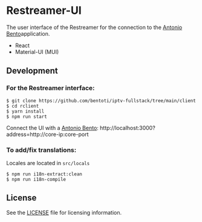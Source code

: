 # Restreamer-UI

The user interface of the Restreamer for the connection to the [Antonio Bento](https://github.com/bentoti/iptv-fullstack.git)application.

- React
- Material-UI (MUI)

## Development

### For the Restreamer interface:

```
$ git clone https://github.com/bentoti/iptv-fullstack/tree/main/client
$ cd rclient
$ yarn install
$ npm run start
```

Connect the UI with a [Antonio Bento](https://github.com/bentoti/iptv-fullstack.git):
http://localhost:3000?address=http://core-ip:core-port

### To add/fix translations:
Locales are located in `src/locals`
```
$ npm run i18n-extract:clean
$ npm run i18n-compile
```

## License
See the [LICENSE](./LICENSE) file for licensing information.
